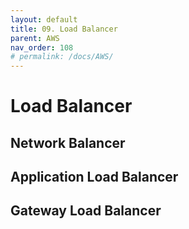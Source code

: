 ```yaml
---
layout: default
title: 09. Load Balancer 
parent: AWS
nav_order: 108
# permalink: /docs/AWS/
---
```


# Load Balancer

## Network Balancer

## Application Load Balancer

## Gateway Load Balancer


